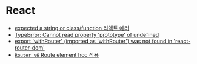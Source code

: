 # React
- [expected a string or class/function 리액트 에러](./expected-a-string.md)
- [TypeError: Cannot read property 'prototype' of undefined](./response-express.md)
- [export 'withRouter' (imported as 'withRouter') was not found in 'react-router-dom'](./withRouter.md)
- [`Router v6` Route element hoc 적용](./hoc.md)
